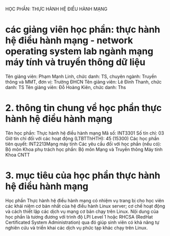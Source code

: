 HỌC PHẦN: THỰC HÀNH HỆ ĐIỀU HÀNH MẠNG
# các giảng viên học phần: thực hành hệ điều hành mạng - network operating system lab ngành mạng máy tính và truyền thông dữ liệu
Tên giảng viên: Phạm Mạnh Linh, chức danh: TS, chuyên ngành: Truyền thông và MMT, đơn vị: Trường ĐHCN
Tên giảng viên: Lê Đình Thanh, chức danh: TS
Tên giảng viên: Đỗ Hoàng Kiên, chức danh: Ths
# 2. thông tin chung về học phần thực hành hệ điều hành mạng
Tên học phần: Thực hành hệ điều hành mạng Mã số: INT3301 Số tín chỉ: 03 Giờ tín chỉ đối với các hoạt động (LTBTThHTH): 45 (15300) Các học phần tiên quyết: INT2213Mạng máy tính Các yêu cầu đối với học phần (nếu có): Bộ môn Khoa phụ trách học phần: Bộ môn Mạng và Truyền thông Máy tính Khoa CNTT
# 3. mục tiêu của học phần thực hành hệ điều hành mạng
Học phần Thực hành hệ điều hành mạng có nhiệm vụ trang bị cho học viên các khái niệm cơ bản nhất của hệ điều hành Linux server; cơ chế hoạt động và cách thiết lập các dịch vụ mạng cơ bản chạy trên Linux. Nội dung của học phần là tương đương với trình độ LPI Level 1 hoặc RHCSA (RedHat Certificated System Administration) qua đó giúp sinh viên có khả năng tự nghiên cứu và triển khai các dịch vụ phức tạp khác chạy trên Linux.
